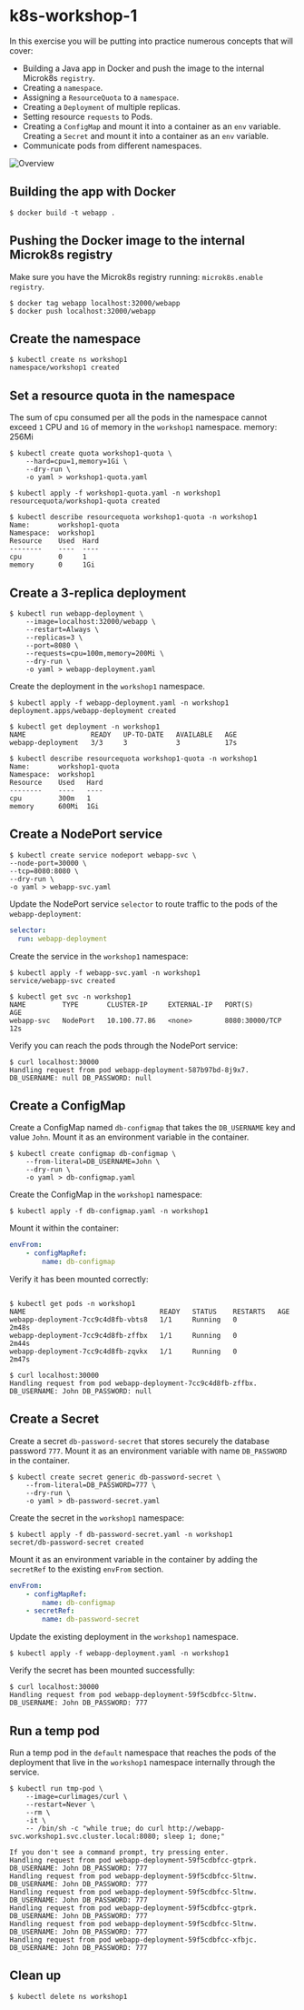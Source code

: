 # k8s-workshop-1

In this exercise you will be putting into practice numerous concepts that will cover:

- Building a Java app in Docker and push the image to the internal Microk8s `registry`.
- Creating a `namespace`.
- Assigning a `ResourceQuota` to a `namespace`.
- Creating a `Deployment` of multiple replicas.
- Setting resource `requests` to Pods.
- Creating a `ConfigMap` and mount it into a container as an `env` variable.
Creating a `Secret` and mount it into a container as an `env` variable.
- Communicate pods from different namespaces.


![Overview](./docs/imgs/Overview.PNG)

## Building the app with Docker

```cli
$ docker build -t webapp .
```

## Pushing the Docker image to the internal Microk8s registry

Make sure you have the Microk8s registry running: `microk8s.enable registry`.

```cli
$ docker tag webapp localhost:32000/webapp
$ docker push localhost:32000/webapp
```

## Create the namespace

```cli
$ kubectl create ns workshop1
namespace/workshop1 created
```

## Set a resource quota in the namespace

The sum of cpu consumed per all the pods in the namespace cannot exceed `1` CPU and `1G` of memory in the `workshop1` namespace.
memory: 256Mi 

```cli
$ kubectl create quota workshop1-quota \
    --hard=cpu=1,memory=1Gi \
    --dry-run \
    -o yaml > workshop1-quota.yaml

$ kubectl apply -f workshop1-quota.yaml -n workshop1
resourcequota/workshop1-quota created

$ kubectl describe resourcequota workshop1-quota -n workshop1
Name:       workshop1-quota
Namespace:  workshop1
Resource    Used  Hard
--------    ----  ----
cpu         0     1
memory      0     1Gi
```

## Create a 3-replica deployment

```cli
$ kubectl run webapp-deployment \
    --image=localhost:32000/webapp \
    --restart=Always \
    --replicas=3 \
    --port=8080 \
    --requests=cpu=100m,memory=200Mi \
    --dry-run \
    -o yaml > webapp-deployment.yaml
```
Create the deployment in the `workshop1` namespace.

```cli
$ kubectl apply -f webapp-deployment.yaml -n workshop1
deployment.apps/webapp-deployment created

$ kubectl get deployment -n workshop1
NAME                READY   UP-TO-DATE   AVAILABLE   AGE
webapp-deployment   3/3     3            3           17s

$ kubectl describe resourcequota workshop1-quota -n workshop1
Name:       workshop1-quota
Namespace:  workshop1
Resource    Used   Hard
--------    ----   ----
cpu         300m   1
memory      600Mi  1Gi
```

## Create a NodePort service

```cli
$ kubectl create service nodeport webapp-svc \
--node-port=30000 \
--tcp=8080:8080 \
--dry-run \
-o yaml > webapp-svc.yaml
```
Update the NodePort service `selector` to route traffic to the pods of the `webapp-deployment`:

```yaml
selector:
  run: webapp-deployment
```

Create the service in the `workshop1` namespace:

```cli
$ kubectl apply -f webapp-svc.yaml -n workshop1
service/webapp-svc created

$ kubectl get svc -n workshop1
NAME         TYPE       CLUSTER-IP     EXTERNAL-IP   PORT(S)          AGE
webapp-svc   NodePort   10.100.77.86   <none>        8080:30000/TCP   12s
```

Verify you can reach the pods through the NodePort service:

```cli
$ curl localhost:30000
Handling request from pod webapp-deployment-587b97bd-8j9x7. DB_USERNAME: null DB_PASSWORD: null
```

## Create a ConfigMap

Create a ConfigMap named `db-configmap` that takes the `DB_USERNAME` key and value `John`. Mount it as an environment variable in the container.

```cli
$ kubectl create configmap db-configmap \
    --from-literal=DB_USERNAME=John \
    --dry-run \
    -o yaml > db-configmap.yaml
```

Create the ConfigMap in the `workshop1` namespace:

```cli
$ kubectl apply -f db-configmap.yaml -n workshop1
```

Mount it within the container:

```yaml
envFrom:
    - configMapRef:
        name: db-configmap
```

Verify it has been mounted correctly:

```cli

$ kubectl get pods -n workshop1
NAME                                 READY   STATUS    RESTARTS   AGE
webapp-deployment-7cc9c4d8fb-vbts8   1/1     Running   0          2m48s
webapp-deployment-7cc9c4d8fb-zffbx   1/1     Running   0          2m44s
webapp-deployment-7cc9c4d8fb-zqvkx   1/1     Running   0          2m47s

$ curl localhost:30000
Handling request from pod webapp-deployment-7cc9c4d8fb-zffbx. DB_USERNAME: John DB_PASSWORD: null
```

## Create a Secret

Create a secret `db-password-secret` that stores securely the database password `777`. Mount it as an environment variable with name `DB_PASSWORD` in the container.

```cli
$ kubectl create secret generic db-password-secret \
    --from-literal=DB_PASSWORD=777 \
    --dry-run \
    -o yaml > db-password-secret.yaml
```

Create the secret in the `workshop1` namespace:

```cli
$ kubectl apply -f db-password-secret.yaml -n workshop1
secret/db-password-secret created
```

Mount it as an environment variable in the container by adding the `secretRef` to the existing `envFrom` section.

```yaml
envFrom:
    - configMapRef:
        name: db-configmap
    - secretRef:
        name: db-password-secret
```

Update the existing deployment in the `workshop1` namespace.

```cli
$ kubectl apply -f webapp-deployment.yaml -n workshop1
```

Verify the secret has been mounted successfully:

```cli
$ curl localhost:30000
Handling request from pod webapp-deployment-59f5cdbfcc-5ltnw. DB_USERNAME: John DB_PASSWORD: 777
```
## Run a temp pod

Run a temp pod in the `default` namespace that reaches the pods of the deployment that live in the `workshop1` namespace internally through the service.

```cli
$ kubectl run tmp-pod \
    --image=curlimages/curl \
    --restart=Never \
    --rm \
    -it \
    -- /bin/sh -c "while true; do curl http://webapp-svc.workshop1.svc.cluster.local:8080; sleep 1; done;"

If you don't see a command prompt, try pressing enter.
Handling request from pod webapp-deployment-59f5cdbfcc-gtprk. DB_USERNAME: John DB_PASSWORD: 777
Handling request from pod webapp-deployment-59f5cdbfcc-5ltnw. DB_USERNAME: John DB_PASSWORD: 777
Handling request from pod webapp-deployment-59f5cdbfcc-5ltnw. DB_USERNAME: John DB_PASSWORD: 777
Handling request from pod webapp-deployment-59f5cdbfcc-gtprk. DB_USERNAME: John DB_PASSWORD: 777
Handling request from pod webapp-deployment-59f5cdbfcc-5ltnw. DB_USERNAME: John DB_PASSWORD: 777
Handling request from pod webapp-deployment-59f5cdbfcc-xfbjc. DB_USERNAME: John DB_PASSWORD: 777
```

## Clean up

```cli
$ kubectl delete ns workshop1
```
